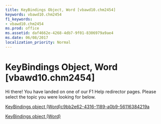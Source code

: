 ```yaml
---
title: KeyBindings Object, Word [vbawd10.chm2454]
keywords: vbawd10.chm2454
f1_keywords:
- vbawd10.chm2454
ms.prod: office
ms.assetid: daf4662e-4268-4db7-9f01-8306979a9ae4
ms.date: 06/08/2017
localization_priority: Normal
---
```



# KeyBindings Object, Word [vbawd10.chm2454]

Hi there! You have landed on one of our F1 Help redirector pages. Please select the topic you were looking for below.

[KeyBindings object (Word)c9bb2e62-4316-1189-a0b9-56116384219a](http://msdn.microsoft.com/library/c9bb2e62-4316-1189-a0b9-56116384219a%28Office.15%29.aspx)

[KeyBindings object (Word)](http://msdn.microsoft.com/library/d2e38b04-b7e1-b35c-e511-5988d132b074%28Office.15%29.aspx)


